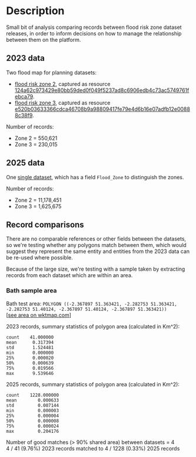 
# Description
Small bit of analysis comparing records between flood risk zone dataset releases, in order to inform decisions on how to manage the relationship between them on the platform.

## 2023 data
Two flood map for planning datasets:
* [flood risk zone 2](https://environment.data.gov.uk/dataset/86ec354f-d465-11e4-b09e-f0def148f590), captured as resource [124a62c973429e80bb59ded0f049f5237ad8c6906edb4c73ac5749761febca79](https://datasette.planning.data.gov.uk/digital-land/resource/124a62c973429e80bb59ded0f049f5237ad8c6906edb4c73ac5749761febca79).
* [flood risk zone 3](https://environment.data.gov.uk/dataset/87446770-d465-11e4-b97a-f0def148f590), captured as resource [e520b03633366cdca46708b9a98809417fe79e4d6b16e07adfb12e00888c38f9](https://datasette.planning.data.gov.uk/digital-land/resource/e520b03633366cdca46708b9a98809417fe79e4d6b16e07adfb12e00888c38f9).

Number of records:
* Zone 2 = 550,621
* Zone 3 = 230,015

## 2025 data
One [single dataset](https://environment.data.gov.uk/dataset/04532375-a198-476e-985e-0579a0a11b47), which has a field `Flood_Zone` to distinguish the zones.

Number of records:
* Zone 2 = 11,178,451
* Zone 3 = 1,625,675

## Record comparisons
There are no comparable references or other fields between the datasets, so we're testing whether any polygons match between them, which would suggest they represent the same entity and entities from the 2023 data can be re-used where possible.

Because of the large size, we're testing with a sample taken by extracting records from each dataset which are within an area.

### Bath sample area
Bath test area: `POLYGON ((-2.367897 51.363421, -2.282753 51.363421, -2.282753 51.40124, -2.367897 51.40124, -2.367897 51.363421))`  
[[see area on wktmap.com](https://wktmap.com/?53a2c5f0)]

2023 records, summary statistics of polygon area (calculated in Km^2):
```
count    41.000000
mean      0.317394
std       1.524481
min       0.000000
25%       0.000020
50%       0.000639
75%       0.019566
max       9.539646
```

2025 records, summary statistics of polygon area (calculated in Km^2):
```
count    1228.000000
mean        0.000633
std         0.007144
min         0.000003
25%         0.000004
50%         0.000008
75%         0.000024
max         0.204176
```

Number of good matches (> 90% shared area) between datasets = 4   
4 / 41 (9.76%) 2023 records matched to 4 / 1228 (0.33%) 2025 records